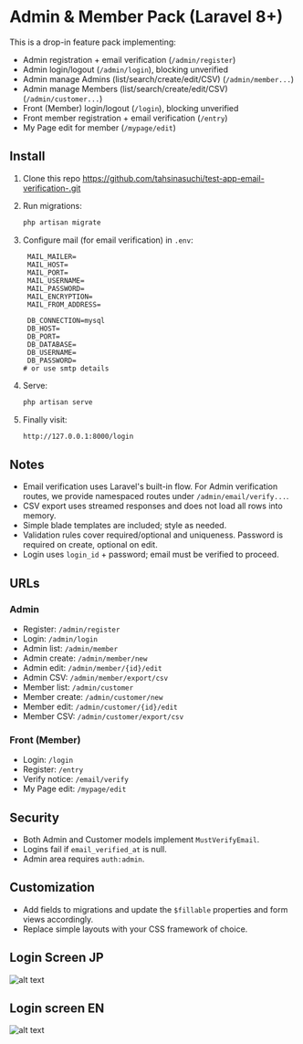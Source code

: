 # Admin & Member Pack (Laravel 8+)

This is a drop-in feature pack implementing:

- Admin registration + email verification (`/admin/register`)
- Admin login/logout (`/admin/login`), blocking unverified
- Admin manage Admins (list/search/create/edit/CSV) (`/admin/member...`)
- Admin manage Members (list/search/create/edit/CSV) (`/admin/customer...`)
- Front (Member) login/logout (`/login`), blocking unverified
- Front member registration + email verification (`/entry`)
- My Page edit for member (`/mypage/edit`)

## Install

1. Clone this repo https://github.com/tahsinasuchi/test-app-email-verification-.git

2. Run migrations:
   ```bash
   php artisan migrate
   ```

3. Configure mail (for email verification) in `.env`:
   ```env
    MAIL_MAILER=
    MAIL_HOST=
    MAIL_PORT=
    MAIL_USERNAME=
    MAIL_PASSWORD=
    MAIL_ENCRYPTION=
    MAIL_FROM_ADDRESS=

    DB_CONNECTION=mysql
    DB_HOST=
    DB_PORT=
    DB_DATABASE=
    DB_USERNAME=
    DB_PASSWORD=
   # or use smtp details
   ```

4. Serve:
   ```bash
   php artisan serve
   ```
5. Finally visit:
   ```bash
   http://127.0.0.1:8000/login
   ```

## Notes

- Email verification uses Laravel's built-in flow. For Admin verification routes, we provide namespaced routes under `/admin/email/verify...`.
- CSV export uses streamed responses and does not load all rows into memory.
- Simple blade templates are included; style as needed.
- Validation rules cover required/optional and uniqueness. Password is required on create, optional on edit.
- Login uses `login_id` + password; email must be verified to proceed.

## URLs

### Admin
- Register: `/admin/register`
- Login: `/admin/login`
- Admin list: `/admin/member`
- Admin create: `/admin/member/new`
- Admin edit: `/admin/member/{id}/edit`
- Admin CSV: `/admin/member/export/csv`
- Member list: `/admin/customer`
- Member create: `/admin/customer/new`
- Member edit: `/admin/customer/{id}/edit`
- Member CSV: `/admin/customer/export/csv`

### Front (Member)
- Login: `/login`
- Register: `/entry`
- Verify notice: `/email/verify`
- My Page edit: `/mypage/edit`

## Security

- Both Admin and Customer models implement `MustVerifyEmail`.
- Logins fail if `email_verified_at` is null.
- Admin area requires `auth:admin`.

## Customization
- Add fields to migrations and update the `$fillable` properties and form views accordingly.
- Replace simple layouts with your CSS framework of choice.


## Login Screen JP
![alt text](https://github.com/tahsinasuchi/test-app-email-verification-/blob/main/public/Screenshot%202025-08-27%20at%2019.20.00.png)

## Login screen EN
![alt text](https://github.com/tahsinasuchi/test-app-email-verification-/blob/main/public/Screenshot%202025-08-27%20at%2019.20.06.png)